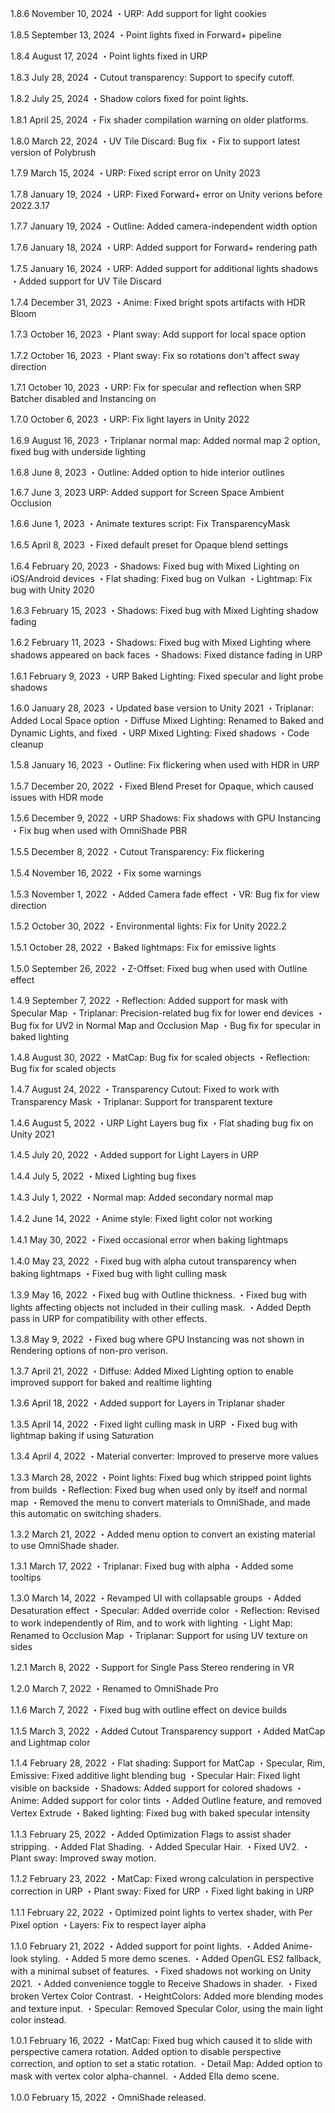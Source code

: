 1.8.6
November 10, 2024
・URP: Add support for light cookies

1.8.5
September 13, 2024
・Point lights fixed in Forward+ pipeline

1.8.4
August 17, 2024
・Point lights fixed in URP

1.8.3
July 28, 2024
・Cutout transparency: Support to specify cutoff.

1.8.2
July 25, 2024
・Shadow colors fixed for point lights.

1.8.1
April 25, 2024
・Fix shader compilation warning on older platforms. 

1.8.0
March 22, 2024
・UV Tile Discard: Bug fix
・Fix to support latest version of Polybrush

1.7.9
March 15, 2024
・URP: Fixed script error on Unity 2023

1.7.8
January 19, 2024
・URP: Fixed Forward+ error on Unity verions before 2022.3.17

1.7.7
January 19, 2024
・Outline: Added camera-independent width option

1.7.6
January 18, 2024
・URP: Added support for Forward+ rendering path

1.7.5
January 16, 2024
・URP: Added support for additional lights shadows
・Added support for UV Tile Discard

1.7.4
December 31, 2023
・Anime: Fixed bright spots artifacts with HDR Bloom

1.7.3
October 16, 2023
・Plant sway: Add support for local space option

1.7.2
October 16, 2023
・Plant sway: Fix so rotations don't affect sway direction

1.7.1
October 10, 2023
・URP: Fix for specular and reflection when SRP Batcher disabled and Instancing on

1.7.0
October 6, 2023
・URP: Fix light layers in Unity 2022

1.6.9
August 16, 2023
・Triplanar normal map: Added normal map 2 option, fixed bug with underside lighting

1.6.8
June 8, 2023
・Outline: Added option to hide interior outlines

1.6.7
June 3, 2023
URP: Added support for Screen Space Ambient Occlusion

1.6.6
June 1, 2023
・Animate textures script: Fix TransparencyMask

1.6.5
April 8, 2023
・Fixed default preset for Opaque blend settings

1.6.4
February 20, 2023
・Shadows: Fixed bug with Mixed Lighting on iOS/Android devices
・Flat shading: Fixed bug on Vulkan
・Lightmap: Fix bug with Unity 2020

1.6.3
February 15, 2023
・Shadows: Fixed bug with Mixed Lighting shadow fading

1.6.2
February 11, 2023
・Shadows: Fixed bug with Mixed Lighting where shadows appeared on back faces
・Shadows: Fixed distance fading in URP

1.6.1
February 9, 2023
・URP Baked Lighting: Fixed specular and light probe shadows

1.6.0
January 28, 2023
・Updated base version to Unity 2021
・Triplanar: Added Local Space option
・Diffuse Mixed Lighting: Renamed to Baked and Dynamic Lights, and fixed
・URP Mixed Lighting: Fixed shadows
・Code cleanup

1.5.8
January 16, 2023
・Outline: Fix flickering when used with HDR in URP

1.5.7
December 20, 2022
・Fixed Blend Preset for Opaque, which caused issues with HDR mode

1.5.6
December 9, 2022
・URP Shadows: Fix shadows with GPU Instancing
・Fix bug when used with OmniShade PBR

1.5.5
December 8, 2022
・Cutout Transparency: Fix flickering

1.5.4
November 16, 2022
・Fix some warnings

1.5.3
November 1, 2022
・Added Camera fade effect
・VR: Bug fix for view direction

1.5.2
October 30, 2022
・Environmental lights: Fix for Unity 2022.2

1.5.1
October 28, 2022
・Baked lightmaps: Fix for emissive lights

1.5.0
September 26, 2022
・Z-Offset: Fixed bug when used with Outline effect

1.4.9
September 7, 2022
・Reflection: Added support for mask with Specular Map
・Triplanar: Precision-related bug fix for lower end devices
・Bug fix for UV2 in Normal Map and Occlusion Map
・Bug fix for specular in baked lighting

1.4.8
August 30, 2022
・MatCap: Bug fix for scaled objects
・Reflection: Bug fix for scaled objects

1.4.7
August 24, 2022
・Transparency Cutout: Fixed to work with Transparency Mask
・Triplanar: Support for transparent texture

1.4.6
August 5, 2022
・URP Light Layers bug fix
・Flat shading bug fix on Unity 2021

1.4.5
July 20, 2022
・Added support for Light Layers in URP

1.4.4
July 5, 2022
・Mixed Lighting bug fixes

1.4.3
July 1, 2022
・Normal map: Added secondary normal map

1.4.2
June 14, 2022
・Anime style: Fixed light color not working

1.4.1
May 30, 2022
・Fixed occasional error when baking lightmaps

1.4.0
May 23, 2022
・Fixed bug with alpha cutout transparency when baking lightmaps
・Fixed bug with light culling mask

1.3.9
May 16, 2022
・Fixed bug with Outline thickness.
・Fixed bug with lights affecting objects not included in their culling mask.
・Added Depth pass in URP for compatibility with other effects.

1.3.8
May 9, 2022
・Fixed bug where GPU Instancing was not shown in Rendering options of non-pro verison.

1.3.7
April 21, 2022
・Diffuse: Added Mixed Lighting option to enable improved support for baked and realtime lighting

1.3.6
April 18, 2022
・Added support for Layers in Triplanar shader

1.3.5
April 14, 2022
・Fixed light culling mask in URP
・Fixed bug with lightmap baking if using Saturation

1.3.4
April 4, 2022
・Material converter: Improved to preserve more values

1.3.3
March 28, 2022
・Point lights: Fixed bug which stripped point lights from builds
・Reflection: Fixed bug when used only by itself and normal map
・Removed the menu to convert materials to OmniShade, and made this automatic on switching shaders.

1.3.2
March 21, 2022
・Added menu option to convert an existing material to use OmniShade shader.

1.3.1
March 17, 2022
・Triplanar: Fixed bug with alpha
・Added some tooltips

1.3.0
March 14, 2022
・Revamped UI with collapsable groups
・Added Desaturation effect
・Specular: Added override color
・Reflection: Revised to work independently of Rim, and to work with lighting
・Light Map: Renamed to Occlusion Map
・Triplanar: Support for using UV texture on sides

1.2.1
March 8, 2022
・Support for Single Pass Stereo rendering in VR

1.2.0
March 7, 2022
・Renamed to OmniShade Pro

1.1.6
March 7, 2022
・Fixed bug with outline effect on device builds

1.1.5
March 3, 2022
・Added Cutout Transparency support
・Added MatCap and Lightmap color

1.1.4
February 28, 2022
・Flat shading: Support for MatCap
・Specular, Rim, Emissive: Fixed additive light blending bug
・Specular Hair: Fixed light visible on backside
・Shadows: Added support for colored shadows
・Anime: Added support for color tints
・Added Outline feature, and removed Vertex Extrude
・Baked lighting: Fixed bug with baked specular intensity

1.1.3
February 25, 2022
・Added Optimization Flags to assist shader stripping.
・Added Flat Shading.
・Added Specular Hair.
・Fixed UV2.
・Plant sway: Improved sway motion.

1.1.2
February 23, 2022
・MatCap: Fixed wrong calculation in perspective correction in URP
・Plant sway: Fixed for URP
・Fixed light baking in URP

1.1.1
February 22, 2022
・Optimized point lights to vertex shader, with Per Pixel option
・Layers: Fix to respect layer alpha

1.1.0
February 21, 2022
・Added support for point lights.
・Added Anime-look styling.
・Added 5 more demo scenes.
・Added OpenGL ES2 fallback, with a minimal subset of features.
・Fixed shadows not working on Unity 2021.
・Added convenience toggle to Receive Shadows in shader.
・Fixed broken Vertex Color Contrast.
・HeightColors: Added more blending modes and texture input.
・Specular: Removed Specular Color, using the main light color instead.

1.0.1
February 16, 2022
・MatCap: Fixed bug which caused it to slide with perspective camera rotation.  Added option to disable perspective correction, and option to set a static rotation.
・Detail Map: Added option to mask with vertex color alpha-channel.
・Added Ella demo scene.

1.0.0
February 15, 2022
・OmniShade released.